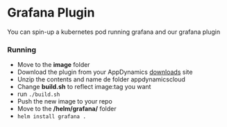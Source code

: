 # Grafana Plugin
You can spin-up a kubernetes pod running grafana and our grafana plugin

### Running

* Move to the __image__ folder
* Download the plugin from your AppDynamics  [downloads](https://accounts.appdynamics.com/downloads) site
* Unzip the contents and name de folder appdynamicscloud
* Change __build.sh__ to reflect image:tag you want
* run 
```./build.sh```
* Push the new image to your repo
* Move to the __/helm/grafana/__ folder
* ```helm install grafana .```



